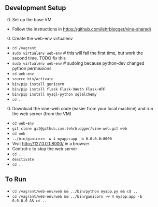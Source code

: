 Development Setup
----------
0. Set up the base VM
  * Follow the instructions in https://github.com/lehrblogger/vine-shared/
0. Create the web-env virtualenv
  * `cd /vagrant`
  * `sudo virtualenv web-env`  # this will fail the first time, but work the second time. TODO fix this
  * `sudo virtualenv web-env`  # sudoing because python-dev changed python permissions
  * `cd web-env`
  * `source bin/activate`
  * `bin/pip install gunicorn`
  * `bin/pip install flask Flask-OAuth Flask-WTF`
  * `bin/pip install mysql-python sqlalchemy`
  * `cd ..`
0. Download the vine-web code (easier from your local machine) and run the web server (from the VM)
  * `cd web-env`
  * `git clone git@github.com:lehrblogger/vine-web.git web`
  * `cd web`
  * `../bin/gunicorn -w 4 myapp:app -b 0.0.0.0:8000`
  * Visit http://127.0.0.1:8000/ in a browser
  * Control-c to stop the web server
  * `cd ..`
  * `deactivate`
  * `cd ..`

To Run
------
  * `cd /vagrant/web-env/web && ../bin/python myapp.py && cd ..`
  * `cd /vagrant/web-env/web && ../bin/gunicorn -w 4 myapp:app -b 0.0.0.0 && cd ..`